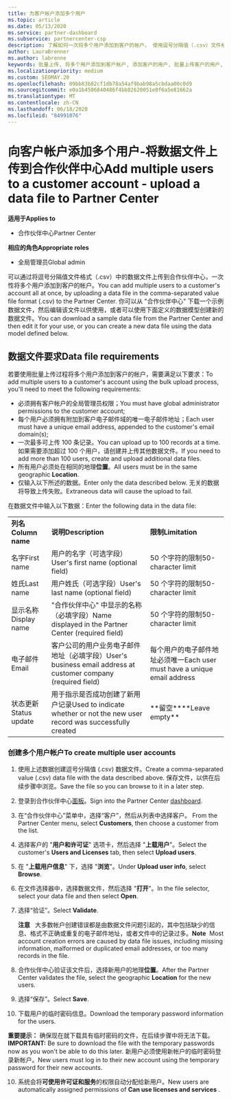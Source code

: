 ```yaml
---
title: 为客户帐户添加多个用户
ms.topic: article
ms.date: 05/13/2020
ms.service: partner-dashboard
ms.subservice: partnercenter-csp
description: 了解如何一次将多个用户添加到客户的帐户。 使用逗号分隔值（.csv）文件格式将数据文件上传到合作伙伴中心。
author: LauraBrenner
ms.author: labrenne
keywords: 批量上传, 将多个用户添加到客户帐户, 添加客户的用户, 批量上传客户的用户, 客户帐户, 客户用户, 用户
ms.localizationpriority: medium
ms.custom: SEOMAY.20
ms.openlocfilehash: 09bb83b82cf1db78a54af9bab98a5cbdaa00c0d9
ms.sourcegitcommit: e0a1b4506840486f4bb82620051e0f6a5e81662a
ms.translationtype: MT
ms.contentlocale: zh-CN
ms.lasthandoff: 06/18/2020
ms.locfileid: "84991076"
---
```

# <a name="add-multiple-users-to-a-customer-account---upload-a-data-file-to-partner-center"></a><span data-ttu-id="1123f-105">向客户帐户添加多个用户-将数据文件上传到合作伙伴中心</span><span class="sxs-lookup"><span data-stu-id="1123f-105">Add multiple users to a customer account - upload a data file to Partner Center</span></span>

<span data-ttu-id="1123f-106">**适用于**</span><span class="sxs-lookup"><span data-stu-id="1123f-106">**Applies to**</span></span>

- <span data-ttu-id="1123f-107">合作伙伴中心</span><span class="sxs-lookup"><span data-stu-id="1123f-107">Partner Center</span></span>

<span data-ttu-id="1123f-108">**相应的角色**</span><span class="sxs-lookup"><span data-stu-id="1123f-108">**Appropriate roles**</span></span>

- <span data-ttu-id="1123f-109">全局管理员</span><span class="sxs-lookup"><span data-stu-id="1123f-109">Global admin</span></span>

<span data-ttu-id="1123f-110">可以通过将逗号分隔值文件格式（.csv）中的数据文件上传到合作伙伴中心，一次性将多个用户添加到客户的帐户。</span><span class="sxs-lookup"><span data-stu-id="1123f-110">You can add multiple users to a customer's account all at once, by uploading a data file in the comma-separated value file format (.csv) to the Partner Center.</span></span> <span data-ttu-id="1123f-111">你可以从 "合作伙伴中心" 下载一个示例数据文件，然后编辑该文件以供使用，或者可以使用下面定义的数据模型创建新的数据文件。</span><span class="sxs-lookup"><span data-stu-id="1123f-111">You can download a sample data file from the Partner Center and then edit it for your use, or you can create a new data file using the data model defined below.</span></span>

## <a name="data-file-requirements"></a><a href="" id="creatingtheimportcsvfile"></a><span data-ttu-id="1123f-112">数据文件要求</span><span class="sxs-lookup"><span data-stu-id="1123f-112">Data file requirements</span></span>

<span data-ttu-id="1123f-113">若要使用批量上传过程将多个用户添加到客户的帐户，需要满足以下要求：</span><span class="sxs-lookup"><span data-stu-id="1123f-113">To add multiple users to a customer's account using the bulk upload process, you'll need to meet the following requirements:</span></span>

- <span data-ttu-id="1123f-114">必须拥有客户帐户的全局管理员权限；</span><span class="sxs-lookup"><span data-stu-id="1123f-114">You must have global administrator permissions to the customer account;</span></span>
- <span data-ttu-id="1123f-115">每个用户必须拥有附加到客户电子邮件域的唯一电子邮件地址；</span><span class="sxs-lookup"><span data-stu-id="1123f-115">Each user must have a unique email address, appended to the customer's email domain(s);</span></span>
- <span data-ttu-id="1123f-116">一次最多可上传 100 条记录。</span><span class="sxs-lookup"><span data-stu-id="1123f-116">You can upload up to 100 records at a time.</span></span> <span data-ttu-id="1123f-117">如果需要添加超过 100 个用户，请创建并上传其他数据文件。</span><span class="sxs-lookup"><span data-stu-id="1123f-117">If you need to add more than 100 users, create and upload additional data files.</span></span>
- <span data-ttu-id="1123f-118">所有用户必须处在相同的地理**位置**。</span><span class="sxs-lookup"><span data-stu-id="1123f-118">All users must be in the same geographic **Location**.</span></span>
- <span data-ttu-id="1123f-119">仅输入以下所述的数据。</span><span class="sxs-lookup"><span data-stu-id="1123f-119">Enter only the data described below.</span></span> <span data-ttu-id="1123f-120">无关的数据将导致上传失败。</span><span class="sxs-lookup"><span data-stu-id="1123f-120">Extraneous data will cause the upload to fail.</span></span>

<span data-ttu-id="1123f-121">在数据文件中输入以下数据：</span><span class="sxs-lookup"><span data-stu-id="1123f-121">Enter the following data in the data file:</span></span>

|                 |                                                                              |                                            |
|-----------------|------------------------------------------------------------------------------|--------------------------------------------|
| <span data-ttu-id="1123f-122">**列名**</span><span class="sxs-lookup"><span data-stu-id="1123f-122">**Column name**</span></span> | <span data-ttu-id="1123f-123">**说明**</span><span class="sxs-lookup"><span data-stu-id="1123f-123">**Description**</span></span>                                                              | <span data-ttu-id="1123f-124">**限制**</span><span class="sxs-lookup"><span data-stu-id="1123f-124">**Limitation**</span></span>                             |
| <span data-ttu-id="1123f-125">名字</span><span class="sxs-lookup"><span data-stu-id="1123f-125">First name</span></span>      | <span data-ttu-id="1123f-126">用户的名字（可选字段）</span><span class="sxs-lookup"><span data-stu-id="1123f-126">User's first name (optional field)</span></span>                                           | <span data-ttu-id="1123f-127">50 个字符的限制</span><span class="sxs-lookup"><span data-stu-id="1123f-127">50-character limit</span></span>                         |
| <span data-ttu-id="1123f-128">姓氏</span><span class="sxs-lookup"><span data-stu-id="1123f-128">Last name</span></span>       | <span data-ttu-id="1123f-129">用户姓氏（可选字段）</span><span class="sxs-lookup"><span data-stu-id="1123f-129">User's last name (optional field)</span></span>                                            | <span data-ttu-id="1123f-130">50 个字符的限制</span><span class="sxs-lookup"><span data-stu-id="1123f-130">50-character limit</span></span>                         |
| <span data-ttu-id="1123f-131">显示名称</span><span class="sxs-lookup"><span data-stu-id="1123f-131">Display name</span></span>    | <span data-ttu-id="1123f-132">"合作伙伴中心" 中显示的名称（必填字段）</span><span class="sxs-lookup"><span data-stu-id="1123f-132">Name displayed in the Partner Center (required field)</span></span>                            | <span data-ttu-id="1123f-133">50 个字符的限制</span><span class="sxs-lookup"><span data-stu-id="1123f-133">50-character limit</span></span>                         |
| <span data-ttu-id="1123f-134">电子邮件</span><span class="sxs-lookup"><span data-stu-id="1123f-134">Email</span></span>           | <span data-ttu-id="1123f-135">客户公司的用户业务电子邮件地址（必填字段）</span><span class="sxs-lookup"><span data-stu-id="1123f-135">User's business email address at customer company (required field)</span></span>           | <span data-ttu-id="1123f-136">每个用户的电子邮件地址必须唯一</span><span class="sxs-lookup"><span data-stu-id="1123f-136">Each user must have a unique email address</span></span> |
| <span data-ttu-id="1123f-137">状态更新</span><span class="sxs-lookup"><span data-stu-id="1123f-137">Status update</span></span>   | <span data-ttu-id="1123f-138">用于指示是否成功创建了新用户记录</span><span class="sxs-lookup"><span data-stu-id="1123f-138">Used to indicate whether or not the new user record was successfully created</span></span> | <span data-ttu-id="1123f-139">\*\*留空\*\*</span><span class="sxs-lookup"><span data-stu-id="1123f-139">\*\*Leave empty\*\*</span></span>                        |

### <a name="to-create-multiple-user-accounts"></a><a href="" id="createmultipleuseraccounts"></a><span data-ttu-id="1123f-140">创建多个用户帐户</span><span class="sxs-lookup"><span data-stu-id="1123f-140">To create multiple user accounts</span></span>

<a href="" id="creatingtheaccounts"></a>

1. <span data-ttu-id="1123f-141">使用上述数据创建逗号分隔值 (.csv) 数据文件。</span><span class="sxs-lookup"><span data-stu-id="1123f-141">Create a comma-separated value (.csv) data file with the data described above.</span></span> <span data-ttu-id="1123f-142">保存文件，以供在后续步骤中浏览。</span><span class="sxs-lookup"><span data-stu-id="1123f-142">Save the file so you can browse to it in a later step.</span></span>

2. <span data-ttu-id="1123f-143">登录到合作伙伴中心[面板](https://partner.microsoft.com/dashboard)。</span><span class="sxs-lookup"><span data-stu-id="1123f-143">Sign into the Partner Center [dashboard](https://partner.microsoft.com/dashboard).</span></span>

3. <span data-ttu-id="1123f-144">在“合作伙伴中心”菜单中，选择“客户”，然后从列表中选择客户。 </span><span class="sxs-lookup"><span data-stu-id="1123f-144">From the Partner Center menu, select **Customers**, then choose a customer from the list.</span></span>

4. <span data-ttu-id="1123f-145">选择客户的 "**用户和许可证**" 选项卡，然后选择 "**上载用户**"。</span><span class="sxs-lookup"><span data-stu-id="1123f-145">Select the customer's **Users and Licenses** tab, then select **Upload users**.</span></span>

5. <span data-ttu-id="1123f-146">在 "**上载用户信息**" 下，选择 "**浏览**"。</span><span class="sxs-lookup"><span data-stu-id="1123f-146">Under **Upload user info**, select **Browse**.</span></span>

6. <span data-ttu-id="1123f-147">在文件选择器中，选择数据文件，然后选择 "**打开**"。</span><span class="sxs-lookup"><span data-stu-id="1123f-147">In the file selector, select your data file and then select **Open**.</span></span>

7. <span data-ttu-id="1123f-148">选择“验证”。</span><span class="sxs-lookup"><span data-stu-id="1123f-148">Select **Validate**.</span></span>

    <span data-ttu-id="1123f-149">**注意**   大多数帐户创建错误都是由数据文件问题引起的，其中包括缺少的信息、格式不正确或重复的电子邮件地址，或者文件中的记录过多。</span><span class="sxs-lookup"><span data-stu-id="1123f-149">**Note**  Most account creation errors are caused by data file issues, including missing information, malformed or duplicated email addresses, or too many records in the file.</span></span>

8. <span data-ttu-id="1123f-150">合作伙伴中心验证该文件后，选择新用户的地理**位置**。</span><span class="sxs-lookup"><span data-stu-id="1123f-150">After the Partner Center validates the file, select the geographic **Location** for the new users.</span></span>
9. <span data-ttu-id="1123f-151">选择“保存”。</span><span class="sxs-lookup"><span data-stu-id="1123f-151">Select **Save**.</span></span>
10. <span data-ttu-id="1123f-152">下载用户的临时密码信息。</span><span class="sxs-lookup"><span data-stu-id="1123f-152">Download the temporary password information for the users.</span></span>

<span data-ttu-id="1123f-153">**重要提示：** 确保现在就下载具有临时密码的文件，在后续步骤中将无法下载。</span><span class="sxs-lookup"><span data-stu-id="1123f-153">**IMPORTANT:** Be sure to download the file with the temporary passwords now as you won't be able to do this later.</span></span> <span data-ttu-id="1123f-154">新用户必须使用新帐户的临时密码登录新帐户。</span><span class="sxs-lookup"><span data-stu-id="1123f-154">New users must log in to their new account using the temporary password for their new accounts.</span></span>

10. <span data-ttu-id="1123f-155">系统会将**可使用许可证和服务**的权限自动分配给新用户。</span><span class="sxs-lookup"><span data-stu-id="1123f-155">New users are automatically assigned permissions of **Can use licenses and services** .</span></span> 

 

 



